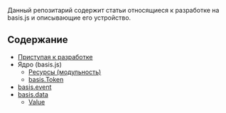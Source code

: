Данный репозитарий содержит статьи относящиеся к разработке на basis.js и описывающие его устройство.

## Содержание

* [Приступая к разработке](ru-RU/get-started.md)
* Ядро (basis.js)
  * [Ресурсы (модульность)](ru-RU/resources.md)
  * [basis.Token](ru-RU/basis.Token.md)
* [basis.event](ru-RU/basis.event.md)
* [basis.data](ru-RU/basis.data.md)
  * [Value](ru-RU/basis.data.Value.md)